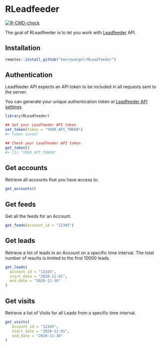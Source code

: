 
<!-- README.md is generated from README.Rmd. Please edit that file -->

# RLeadfeeder

<!-- badges: start -->

[![R-CMD-check](https://github.com/henrywangnl/RLeadfeeder/workflows/R-CMD-check/badge.svg)](https://github.com/henrywangnl/RLeadfeeder/actions)
<!-- badges: end -->

The goal of RLeadfeeder is to let you work with
[Leadfeeder](https://www.leadfeeder.com/) API.

## Installation

``` r
remotes::install_github("henrywangnl/RLeadfeeder")
```

## Authentication

Leadfeeder API expects an API token to be included in all requests sent
to the server.

You can generate your unique authentication token at [Leadfeeder API
settings](https://app.leadfeeder.com/l/settings/personal/api-tokens).

``` r
library(RLeadfeeder)

## Set your Leadfeeder API token
set_token(token = "YOUR_API_TOKEN")
#> Token saved!

## Check your Leadfeeder API token
get_token()
#> [1] "YOUR_API_TOKEN"
```

## Get accounts

Retrieve all accounts that you have access to.

``` r
get_accounts()
```

## Get feeds

Get all the feeds for an Account.

``` r
get_feeds(account_id = "12345")
```

## Get leads

Retrieve a list of leads in an Account on a specific time interval. The
total number of results is limited to the first 10000 leads.

``` r
get_leads(
  account_id = "12345", 
  start_date = "2020-11-01", 
  end_date = "2020-11-30"
)
```

## Get visits

Retrieve a list of Visits for all Leads from a specific time interval.

``` r
get_visits(
   account_id = "12345", 
   start_date = "2020-11-01", 
   end_date = "2020-11-30"
)
```
